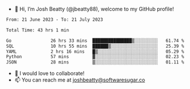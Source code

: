 - 👋 Hi, I’m Josh Beatty (@jbeatty88), welcome to my GitHub profile!

<!--START_SECTION:waka-->

```txt
From: 21 June 2023 - To: 21 July 2023

Total Time: 43 hrs 1 min

Go               26 hrs 33 mins  ███████████████▒░░░░░░░░░   61.74 %
SQL              10 hrs 55 mins  ██████▒░░░░░░░░░░░░░░░░░░   25.39 %
YAML             2 hrs 16 mins   █▒░░░░░░░░░░░░░░░░░░░░░░░   05.29 %
Python           57 mins         ▓░░░░░░░░░░░░░░░░░░░░░░░░   02.23 %
JSON             28 mins         ▒░░░░░░░░░░░░░░░░░░░░░░░░   01.11 %
```

<!--END_SECTION:waka-->

- 💞️ I would love to collaborate!
- 📫 You can reach me at joshbeatty@softwaresugar.co

<!---
jbeatty88/jbeatty88 is a ✨ special ✨ repository because its `README.md` (this file) appears on your GitHub profile.
You can click the Preview link to take a look at your changes.
--->
